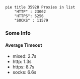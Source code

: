 
```mermaid
pie title 35928 Proxies in list
    "HTTP" : 23062
    "HTTPS": 5256
    "SOCKS" : 11579
```

### Some Info
#### Average Timeout

- mixed: 2.7s
- http: 1.3s
- https: 8.7s
- socks: 6.6s